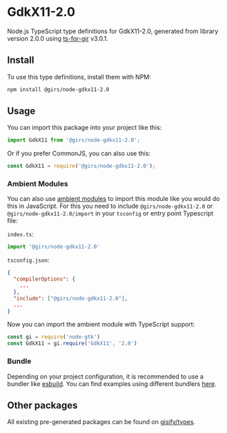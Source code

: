 
# GdkX11-2.0

Node.js TypeScript type definitions for GdkX11-2.0, generated from library version 2.0.0 using [ts-for-gir](https://github.com/gjsify/ts-for-gir) v3.0.1.


## Install

To use this type definitions, install them with NPM:
```bash
npm install @girs/node-gdkx11-2.0
```

## Usage

You can import this package into your project like this:
```ts
import GdkX11 from '@girs/node-gdkx11-2.0';
```

Or if you prefer CommonJS, you can also use this:
```ts
const GdkX11 = require('@girs/node-gdkx11-2.0');
```

### Ambient Modules

You can also use [ambient modules](https://github.com/gjsify/ts-for-gir/tree/main/packages/cli#ambient-modules) to import this module like you would do this in JavaScript.
For this you need to include `@girs/node-gdkx11-2.0` or `@girs/node-gdkx11-2.0/import` in your `tsconfig` or entry point Typescript file:

`index.ts`:
```ts
import '@girs/node-gdkx11-2.0'
```

`tsconfig.json`:
```json
{
  "compilerOptions": {
    ...
  },
  "include": ["@girs/node-gdkx11-2.0"],
  ...
}
```

Now you can import the ambient module with TypeScript support: 

```ts
const gi = require('node-gtk')
const GdkX11 = gi.require('GdkX11', '2.0')
```


### Bundle

Depending on your project configuration, it is recommended to use a bundler like [esbuild](https://esbuild.github.io/). You can find examples using different bundlers [here](https://github.com/gjsify/ts-for-gir/tree/main/examples).

## Other packages

All existing pre-generated packages can be found on [gjsify/types](https://github.com/gjsify/types).

